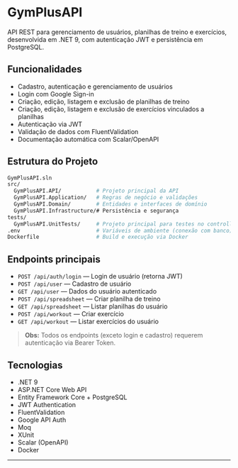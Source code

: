 # GymPlusAPI

API REST para gerenciamento de usuários, planilhas de treino e exercícios, desenvolvida em .NET 9, com autenticação JWT e persistência em PostgreSQL.

## Funcionalidades

- Cadastro, autenticação e gerenciamento de usuários
- Login com Google Sign-in
- Criação, edição, listagem e exclusão de planilhas de treino
- Criação, edição, listagem e exclusão de exercícios vinculados a planilhas
- Autenticação via JWT
- Validação de dados com FluentValidation
- Documentação automática com Scalar/OpenAPI

## Estrutura do Projeto

``` bash
GymPlusAPI.sln
src/
  GymPlusAPI.API/           # Projeto principal da API
  GymPlusAPI.Application/   # Regras de negócio e validações
  GymPlusAPI.Domain/        # Entidades e interfaces de domínio
  GymPlusAPI.Infrastructure/# Persistência e segurança
tests/
  GymPlusAPI.UnitTests/     # Projeto principal para testes no controller
.env                        # Variáveis de ambiente (conexão com banco)
Dockerfile                  # Build e execução via Docker
```

## Endpoints principais

- `POST /api/auth/login` — Login de usuário (retorna JWT)
- `POST /api/user` — Cadastro de usuário
- `GET /api/user` — Dados do usuário autenticado
- `POST /api/spreadsheet` — Criar planilha de treino
- `GET /api/spreadsheet` — Listar planilhas do usuário
- `POST /api/workout` — Criar exercício
- `GET /api/workout` — Listar exercícios do usuário

> **Obs:** Todos os endpoints (exceto login e cadastro) requerem autenticação via Bearer Token.

## Tecnologias

- .NET 9
- ASP.NET Core Web API
- Entity Framework Core + PostgreSQL
- JWT Authentication
- FluentValidation
- Google API Auth
- Moq
- XUnit
- Scalar (OpenAPI)
- Docker

---
